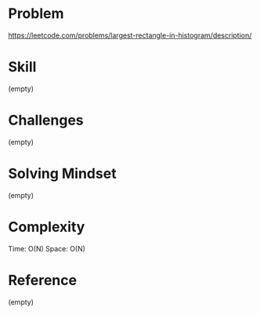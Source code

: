 
# Problem
https://leetcode.com/problems/largest-rectangle-in-histogram/description/

# Skill
(empty)

# Challenges
(empty)

# Solving Mindset
(empty)

# Complexity
Time: O(N)
Space: O(N)

# Reference
(empty)
